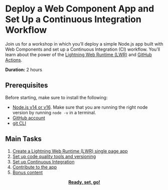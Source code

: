 # Deploy a Web Component App and Set Up a Continuous Integration Workflow
Join us for a workshop in which you’ll deploy a simple Node.js app built with Web Components and set up a Continuous Integration (CI) workflow. You’ll learn about the power of the [Lightning Web Runtime (LWR)](https://developer.salesforce.com/docs/platform/lwr/guide/lwr-intro.html) and [GitHub Actions](https://docs.github.com/en/actions).

**Duration:** 2 hours

## Prerequisites

Before starting, make sure to install the following:

- [Node.js v14 or v16](https://nodejs.org/dist/v16.14.2/node-v16.14.2.pkg). Make sure that you are running the right node version by running `node -v` in a terminal.
- [GitHub account](https://www.github.com/)
- [git CLI](https://git-scm.com/downloads)

## Main Tasks

1. [Create a Lightning Web Runtime (LWR) single page app](part1.md)
1. [Set up code quality tools and versioning](part2.md)
1. [Set up Continuous Integration](part3.md)
1. [Contribute to the app](part4.md)
1. [Bonus content](bonus.md)

<div align="center">
  <a href="part1.md"><b>Ready, set, go!</b></a>
</div>